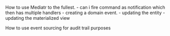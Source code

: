 How to use Mediatr to the fullest. - can i fire command as notification which then has multiple handlers - creating a domain event. - updating the entity - updating the materialized view

How to use event sourcing for audit trail purposes
